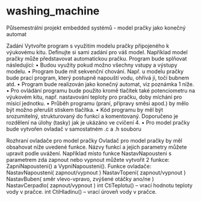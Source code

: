 # washing_machine
Půlsemestrální projekt embedded systémů - model pračky jako konečný automat

Zadání
Vytvořte program s využitím modelu pračky připojeného k výukovému kitu.
Definujte si sami zadání pro váš model. Například model pračky může představovat automatickou pračku.
Program bude splňovat následující:
• Budou využity pokud možno všechny vstupy a výstupy modelu.
• Program bude mít sekvenční chování. Např. u modelu pračky bude prací program, který
postupně napouští vodu, ohřívá ji, točí bubnem atd.
• Program bude realizován jako konečný automat, viz poznámka 1 níže.
• Pro ovládání programu bude použito kromě tlačítek také potenciometru na výukovém kitu,
např. nastavování teploty pro pračku, doby míchání pro mísicí jednotku.
• Průběh programu (praní, přípravy směsi apod.) by mělo být možno přerušit stiskem tlačítka.
• Kód programu by měl být srozumitelný, strukturovaný do funkcí a komentovaný.
Doporučeno je rozdělení na úlohy (tasky) jak je ukázáno ve cvičení 4.
• Pro model pračky bude vytvořen ovladač v samostatném .c a .h souboru

Rozhraní ovladače pro model pračky
Ovladač pro model pračky by měl obsahovat níže uvedené funkce.
Názvy funkcí a jejich parametry můžete upravit podle uvážení. Například místo funkce NastavNapousteni
s parametrem zda zapnout nebo vypnout můžete vytvořit 2 funkce: ZapniNapousteni() a VypniNapousteni().
Funkce ovladače:
NastavNapousteni( zapnout/vypnout )
NastavTopeni( zapnout/vypnout )
NastavBuben( směr vlevo-vpravo, zvýšené otáčky ano/ne )
NastavCerpadlo( zapnout/vypnout )
int CtiTeplotu() – vrací hodnotu teploty vody v pračce.
int CtiHladinu() – vrací úroveň vody v pračce.

